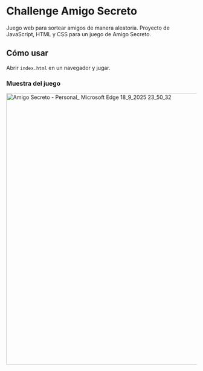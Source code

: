 # Challenge Amigo Secreto
Juego web para sortear amigos de manera aleatoria.
Proyecto de JavaScript, HTML y CSS para un juego de Amigo Secreto.

## Cómo usar

Abrir `index.html` en un navegador y jugar.

### Muestra del juego
<img width="1366" height="720" alt="Amigo Secreto - Personal_ Microsoft​ Edge 18_9_2025 23_50_32" src="https://github.com/user-attachments/assets/6ccea869-845a-48a7-beab-138a6c88ee4e" />
